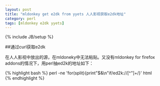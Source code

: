 ```yaml
---
layout: post
title: "mldonkey get e2dk from yyets 人人影视获取e2dk地址"
category: perl
tags: [mldonkey e2dk yyets]
---
```

{% include JB/setup %}

##通过curl获取e2dk

在人人影视中放出的源，在mldoneky中无法粘贴。又没有mldonkey for firefox addons的情况下，用perl抽ed2k的地址如下：

{% highlight bash %}
perl -ne 'for(split){print"$&\n"if/ed2k:\/\/[^"]+/}' html
{% endhighlight %}
